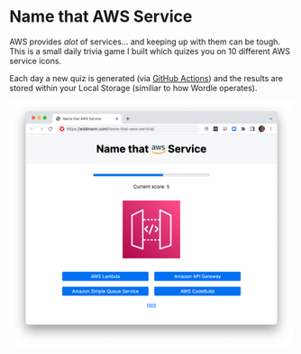 # Name that AWS Service

AWS provides _alot_ of services... and keeping up with them can be tough.
This is a small daily trivia game I built which quizes you on 10 different AWS service icons.

Each day a new quiz is generated (via [GitHub Actions](./.github/workflows/generate.yml)) and the results are stored within your Local Storage (similiar to how Wordle operates).

[![Name that AWS Service](name-that-aws-service.png)](https://eddmann.com/name-that-aws-service/)
